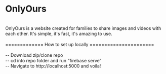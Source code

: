 # OnlyOurs
<br>
OnlyOurs is a website created for families to share images and videos with each other. It's simple, it's fast, it's amazing to use.
<br><br>
============= How to set up locally ======================
<br><br>
-- Download zip/clone repo<br>
-- cd into repo folder and run "firebase serve"<br>
-- Navigate to http://localhost:5000 and voila!<br>
